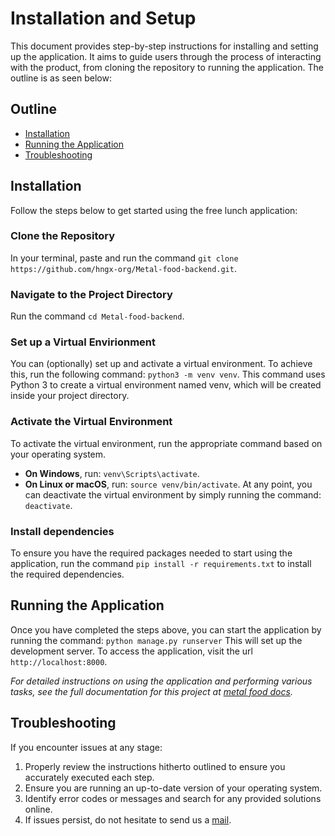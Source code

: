 # Installation and Setup

This document provides step-by-step instructions for installing and setting up the application. It aims to guide users through the process of interacting with the product, from cloning the repository to running the application. The outline is as seen below:

## Outline
- [Installation](#installation)
- [Running the Application](#running-the-application)
- [Troubleshooting](#troubleshooting)

## Installation

Follow the steps below to get started using the free lunch application:
### Clone the Repository
In your terminal, paste and run the command `git clone https://github.com/hngx-org/Metal-food-backend.git`.

### Navigate to the Project Directory
Run the command `cd Metal-food-backend`.

### Set up a Virtual Envirionment
You can (optionally) set up and activate a virtual environment. To achieve this, run the following command: `python3 -m venv venv`. This command uses Python 3 to create a virtual environment named venv, which will be created inside your project directory.

### Activate the Virtual Environment
To activate the virtual environment, run the appropriate command based on your operating system.
- **On Windows**, run: `venv\Scripts\activate`.
- **On Linux or macOS**, run: `source venv/bin/activate`.
    At any point, you can deactivate the virtual environment by simply running the command: `deactivate`.

### Install dependencies
To ensure you have the required packages needed to start using the application, run the command `pip install -r requirements.txt` to install the required dependencies.

## Running the Application

Once you have completed the steps above, you can start the application by running the command: `python manage.py runserver`
This will set up the development server.
To access the application, visit the url `http://localhost:8000`.

*For detailed instructions on using the application and performing various tasks, see the full documentation for this project at [metal food docs](documentation.md).*

## Troubleshooting

If you encounter issues at any stage:
1. Properly review the instructions hitherto outlined to ensure you accurately executed each step.
2. Ensure you are running an up-to-date version of your operating system.
3. Identify error codes or messages and search for any provided solutions online.
4. If issues persist, do not hesitate to send us a [mail](#).
